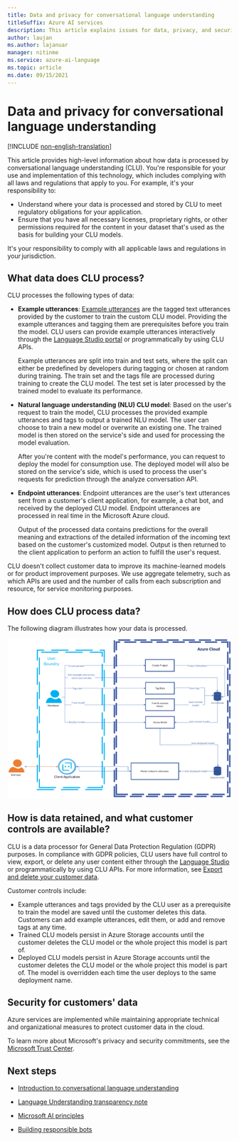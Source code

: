 ```yaml
---
title: Data and privacy for conversational language understanding
titleSuffix: Azure AI services
description: This article explains issues for data, privacy, and security for conversational language understanding.
author: laujan
ms.author: lajanuar
manager: nitinme
ms.service: azure-ai-language
ms.topic: article
ms.date: 09/15/2021
---
```

# Data and privacy for conversational language understanding

[!INCLUDE [non-english-translation](../includes/non-english-translation.md)]

This article provides high-level information about how data is processed by conversational language understanding (CLU). You're responsible for your use and implementation of this technology, which includes complying with all laws and regulations that apply to you. For example, it's your responsibility to:

* Understand where your data is processed and stored by CLU to meet regulatory obligations for your application.
* Ensure that you have all necessary licenses, proprietary rights, or other permissions required for the content in your dataset that's used as the basis for building your CLU models.

It's your responsibility to comply with all applicable laws and regulations in your jurisdiction.

## What data does CLU process?

CLU processes the following types of data:

* **Example utterances**: [Example utterances](/azure/ai-services/language-service/conversational-language-understanding/how-to/tag-utterances) are the tagged text utterances provided by the customer to train the custom CLU model. Providing the example utterances and tagging them are prerequisites before you train the model. CLU users can provide example utterances interactively through the [Language Studio portal](https://language.cognitive.azure.com/) or programmatically by using CLU APIs.

  Example utterances are split into train and test sets, where the split can either be predefined by developers during tagging or chosen at random during training. The train set and the tags file are processed during training to create the CLU model. The test set is later processed by the trained model to evaluate its performance.
* **Natural language understanding (NLU) CLU model**: Based on the user's request to train the model, CLU processes the provided example utterances and tags to output a trained NLU model. The user can choose to train a new model or overwrite an existing one. The trained model is then stored on the service's side and used for processing the model evaluation.

    After you're content with the model's performance, you can request to deploy the model for consumption use. The deployed model will also be stored on the service's side, which is used to process the user's requests for prediction through the analyze conversation API.
* **Endpoint utterances**: Endpoint utterances are the user's text utterances sent from a customer's client application, for example, a chat bot, and received by the deployed CLU model. Endpoint utterances are processed in real time in the Microsoft Azure cloud.

  Output of the processed data contains predictions for the overall meaning and extractions of the detailed information of the incoming text based on the customer's customized model. Output is then returned to the client application to perform an action to fulfill the user's request.

CLU doesn't collect customer data to improve its machine-learned models or for product improvement purposes. We use aggregate telemetry, such as which APIs are used and the number of calls from each subscription and resource, for service monitoring purposes.

## How does CLU process data?

The following diagram illustrates how your data is processed.

![Diagram that shows how data is processed.](clu-rai-privacy-chart.png)

## How is data retained, and what customer controls are available?

CLU is a data processor for General Data Protection Regulation (GDPR) purposes. In compliance with GDPR policies, CLU users have full control to view, export, or delete any user content either through the [Language Studio](https://language.cognitive.azure.com/) or programmatically by using CLU APIs. For more information, see [Export and delete your customer data](/azure/ai-services/).

Customer controls include:

* Example utterances and tags provided by the CLU user as a prerequisite to train the model are saved until the customer deletes this data. Customers can add example utterances, edit them, or add and remove tags at any time.
* Trained CLU models persist in Azure Storage accounts until the customer deletes the CLU model or the whole project this model is part of.
* Deployed CLU models persist in Azure Storage accounts until the customer deletes the CLU model or the whole project this model is part of. The model is overridden each time the user deploys to the same deployment name.

## Security for customers' data

Azure services are implemented while maintaining appropriate technical and organizational measures to protect customer data in the cloud.

To learn more about Microsoft's privacy and security commitments, see the [Microsoft Trust Center](https://www.microsoft.com/trust-center).

## Next steps

* [Introduction to conversational language understanding](/azure/ai-services/language-service/conversational-language-understanding/overview)
* [Language Understanding transparency note](clu-transparency-note.md)

* [Microsoft AI principles](https://www.microsoft.com/ai/responsible-ai?rtc=1&activetab=pivot1%3aprimaryr6)
* [Building responsible bots](https://www.microsoft.com/research/uploads/prod/2018/11/Bot_Guidelines_Nov_2018.pdf)

